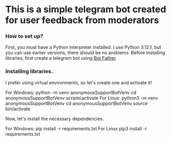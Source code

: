 # This is a simple telegram bot created for user feedback from moderators
### How to set up?
First, you must have a Python interpreter installed. I use Python 3.12.1, but you can use earlier versions, there should be no problems.
Before installing libraries, first create a telegram bot using [Bot Father](https://t.me/BotFather).
### Installing libraries.
I prefer using virtual environments, so let's create one and activate it!

For Windows:
python -m venv anonymousSupportBotVenv
cd anonymousSupportBotVenv
scripts\activate
For Linux:
python3 -m venv anonymousSupportBotVenv
cd anonymousSupportBotVenv
source bin/activate

Now, let's install the necessary dependencies.

For Windows:
pip install -r requirements.txt
For Linux
pip3 install -r requirements.txt
